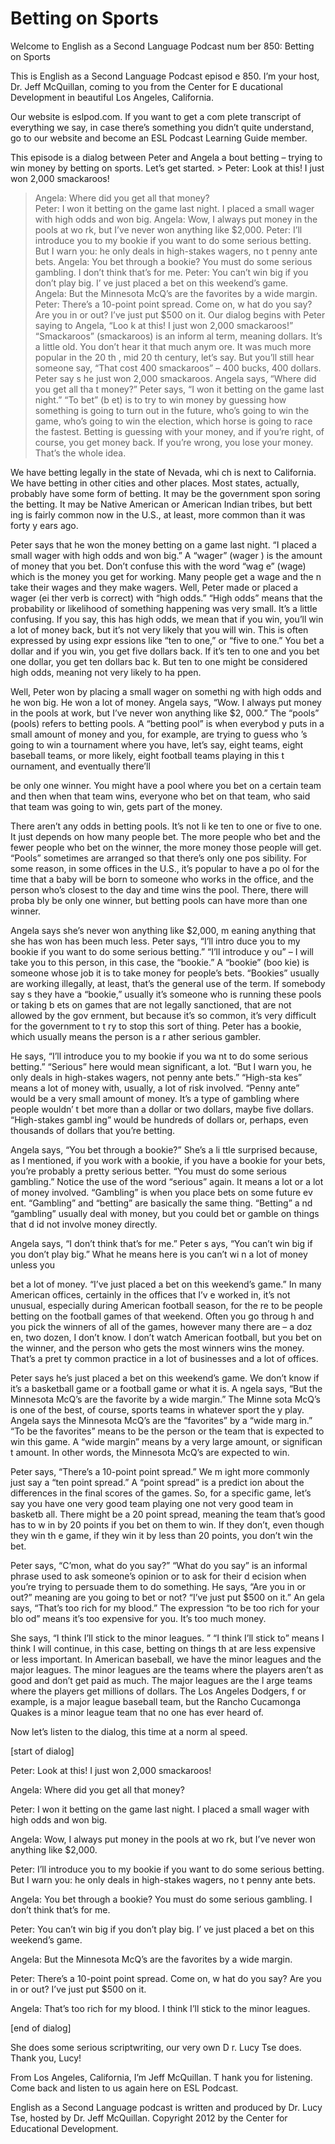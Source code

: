 # Betting on Sports

Welcome to English as a Second Language Podcast num ber 850: Betting on Sports 

This is English as a Second Language Podcast episod e 850. I’m your host, Dr. Jeff McQuillan, coming to you from the Center for E ducational Development in beautiful Los Angeles, California.  

Our website is eslpod.com. If you want to get a com plete transcript of everything we say, in case there’s something you didn’t quite understand, go to our website and become an ESL Podcast Learning Guide member. 

This episode is a dialog between Peter and Angela a bout betting – trying to win money by betting on sports. Let’s get started. > Peter:  Look at this! I just won 2,000 smackaroos! 
> Angela:  Where did you get all that money?   
> Peter:  I won it betting on the game last night. I placed a small wager with high odds and won big. 
> Angela:  Wow, I always put money in the pools at wo rk, but I’ve never won anything like $2,000. 
> Peter:  I’ll introduce you to my bookie if you want  to do some serious betting. But I warn you: he only deals in high-stakes wagers, no t penny ante bets. 
> Angela:  You bet through a bookie? You must do some  serious gambling. I don’t think that’s for me. 
> Peter:  You can’t win big if you don’t play big. I’ ve just placed a bet on this weekend’s game.   
> Angela:  But the Minnesota McQ’s are the favorites by a wide margin. 
> Peter:  There’s a 10-point point spread. Come on, w hat do you say? Are you in or out? I’ve just put $500 on it. 
> Our dialog begins with Peter saying to Angela, “Loo k at this! I just won 2,000 smackaroos!” “Smackaroos” (smackaroos) is an inform al term, meaning dollars. It’s a little old. You don’t hear it that much anym ore. It was much more popular in the 20 th , mid 20 th  century, let’s say. But you’ll still hear someone say, “That cost 400 smackaroos” – 400 bucks, 400 dollars. Peter say s he just won 2,000 smackaroos. Angela says, “Where did you get all tha t money?” Peter says, “I won it betting on the game last night.” “To bet” (b et) is to try to win money by guessing how something is going to turn out in the future, who’s going to win the game, who’s going to win the election, which horse is going to race the fastest. Betting is guessing with your money, and if you’re right, of course, you get money back. If you’re wrong, you lose your money. That’s the whole idea.  

We have betting legally in the state of Nevada, whi ch is next to California. We have betting in other cities and other places. Most  states, actually, probably have some form of betting. It may be the government spon soring the betting. It may be Native American or American Indian tribes, but bett ing is fairly common now in the U.S., at least, more common than it was forty y ears ago.  

Peter says that he won the money betting on a game last night. “I placed a small wager with high odds and won big.” A “wager” (wager ) is the amount of money that you bet. Don’t confuse this with the word “wag e” (wage) which is the money you get for working. Many people get a wage and the n take their wages and they make wagers. Well, Peter made or placed a wager (ei ther verb is correct) with “high odds.” “High odds” means that the probability  or likelihood of something happening was very small. It’s a little confusing. If you say, this has high odds, we mean that if you win, you’ll win a lot of money back, but it’s not very likely that you will win. This is often expressed by using expr essions like “ten to one,” or “five to one.” You bet a dollar and if you win, you  get five dollars back. If it’s ten to one and you bet one dollar, you get ten dollars bac k. But ten to one might be considered high odds, meaning not very likely to ha ppen.  

Well, Peter won by placing a small wager on somethi ng with high odds and he won big. He won a lot of money. Angela says, “Wow. I always put money in the pools at work, but I’ve never won anything like $2, 000.” The “pools” (pools) refers to betting pools. A “betting pool” is when everybod y puts in a small amount of money and you, for example, are trying to guess who ’s going to win a tournament where you have, let’s say, eight teams, eight baseball teams, or more likely, eight football teams playing in this t ournament, and eventually there’ll  

be only one winner. You might have a pool where you  bet on a certain team and then when that team wins, everyone who bet on that team, who said that team was going to win, gets part of the money.  

There aren’t any odds in betting pools. It’s not li ke ten to one or five to one. It just depends on how many people bet. The more people who  bet and the fewer people who bet on the winner, the more money those people will get. “Pools” sometimes are arranged so that there’s only one pos sibility. For some reason, in some offices in the U.S., it’s popular to have a po ol for the time that a baby will be born to someone who works in the office, and the  person who’s closest to the day and time wins the pool. There, there will proba bly be only one winner, but betting pools can have more than one winner. 

Angela says she’s never won anything like $2,000, m eaning anything that she has won has been much less. Peter says, “I’ll intro duce you to my bookie if you want to do some serious betting.” “I’ll introduce y ou” – I will take you to this person, in this case, the “bookie.” A “bookie” (boo kie) is someone whose job it is to take money for people’s bets. “Bookies” usually are working illegally, at least, that’s the general use of the term. If somebody say s they have a “bookie,” usually it’s someone who is running these pools or taking b ets on games that are not legally sanctioned, that are not allowed by the gov ernment, but because it’s so common, it’s very difficult for the government to t ry to stop this sort of thing. Peter has a bookie, which usually means the person is a r ather serious gambler.  

He says, “I’ll introduce you to my bookie if you wa nt to do some serious betting.” “Serious” here would mean significant, a lot. “But I warn you, he only deals in high-stakes wagers, not penny ante bets.” “High-sta kes” means a lot of money with, usually, a lot of risk involved. “Penny ante”  would be a very small amount of money. It’s a type of gambling where people wouldn’ t bet more than a dollar or two dollars, maybe five dollars. “High-stakes gambl ing” would be hundreds of dollars or, perhaps, even thousands of dollars that  you’re betting.  

Angela says, “You bet through a bookie?” She’s a li ttle surprised because, as I mentioned, if you work with a bookie, if you have a  bookie for your bets, you’re probably a pretty serious better. “You must do some  serious gambling.” Notice the use of the word “serious” again. It means a lot  or a lot of money involved. “Gambling” is when you place bets on some future ev ent. “Gambling” and “betting” are basically the same thing. “Betting” a nd “gambling” usually deal with money, but you could bet or gamble on things that d id not involve money directly.  

Angela says, “I don’t think that’s for me.” Peter s ays, “You can’t win big if you don’t play big.” What he means here is you can’t wi n a lot of money unless you  

bet a lot of money. “I’ve just placed a bet on this  weekend’s game.” In many American offices, certainly in the offices that I’v e worked in, it’s not unusual, especially during American football season, for the re to be people betting on the football games of that weekend. Often you go throug h and you pick the winners of all of the games, however many there are – a doz en, two dozen, I don’t know. I don’t watch American football, but you bet on the  winner, and the person who gets the most winners wins the money. That’s a pret ty common practice in a lot of businesses and a lot of offices.  

Peter says he’s just placed a bet on this weekend’s  game. We don’t know if it’s a basketball game or a football game or what it is. A ngela says, “But the Minnesota McQ’s are the favorite by a wide margin.” The Minne sota McQ’s is one of the best, of course, sports teams in whatever sport the y play. Angela says the Minnesota McQ’s are the “favorites” by a “wide marg in.” “To be the favorites” means to be the person or the team that is expected  to win this game. A “wide margin” means by a very large amount, or significan t amount. In other words, the Minnesota McQ’s are expected to win.  

Peter says, “There’s a 10-point point spread.” We m ight more commonly just say a “ten point spread.” A “point spread” is a predict ion about the differences in the final scores of the games. So, for a specific game,  let’s say you have one very good team playing one not very good team in basketb all. There might be a 20 point spread, meaning the team that’s good has to w in by 20 points if you bet on them to win. If they don’t, even though they win th e game, if they win it by less than 20 points, you don’t win the bet.  

Peter says, “C’mon, what do you say?” “What do you say” is an informal phrase used to ask someone’s opinion or to ask for their d ecision when you’re trying to persuade them to do something. He says, “Are you in  or out?” meaning are you going to bet or not? “I’ve just put $500 on it.” An gela says, “That’s too rich for my blood.” The expression “to be too rich for your blo od” means it’s too expensive for you. It’s too much money.  

She says, “I think I’ll stick to the minor leagues. ” “I think I’ll stick to” means I think I will continue, in this case, betting on things th at are less expensive or less important. In American baseball, we have the minor leagues and the major leagues. The minor leagues are the teams where the players aren’t as good and don’t get paid as much. The major leagues are the l arge teams where the players get millions of dollars. The Los Angeles Dodgers, f or example, is a major league baseball team, but the Rancho Cucamonga Quakes is a  minor league team that no one has ever heard of. 

Now let’s listen to the dialog, this time at a norm al speed. 

[start of dialog] 

Peter:  Look at this! I just won 2,000 smackaroos! 

Angela:  Where did you get all that money?   

Peter:  I won it betting on the game last night. I placed a small wager with high odds and won big. 

Angela:  Wow, I always put money in the pools at wo rk, but I’ve never won anything like $2,000. 

Peter:  I’ll introduce you to my bookie if you want  to do some serious betting. But I warn you: he only deals in high-stakes wagers, no t penny ante bets. 

Angela:  You bet through a bookie? You must do some  serious gambling. I don’t think that’s for me. 

Peter:  You can’t win big if you don’t play big. I’ ve just placed a bet on this weekend’s game.   

Angela:  But the Minnesota McQ’s are the favorites by a wide margin. 

Peter:  There’s a 10-point point spread. Come on, w hat do you say? Are you in or out? I’ve just put $500 on it. 

Angela:  That’s too rich for my blood. I think I’ll  stick to the minor leagues. 

[end of dialog] 

She does some serious scriptwriting, our very own D r. Lucy Tse does. Thank you, Lucy! 

From Los Angeles, California, I’m Jeff McQuillan. T hank you for listening. Come back and listen to us again here on ESL Podcast. 

English as a Second Language podcast is written and  produced by Dr. Lucy Tse, hosted by Dr. Jeff McQuillan. Copyright 2012 by the  Center for Educational Development.

